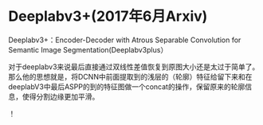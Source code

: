 Deeplabv3+(2017年6月Arxiv)
===============
Deeplabv3+：Encoder-Decoder with Atrous Separable Convolution for Semantic Image Segmentation(Deeplabv3plus）

对于deeplabv3来说最后直接通过双线性差值恢复到原图大小还是太过于简单了。
那么他的思想就是，将DCNN中前面提取到的浅层的（轮廓）特征给留下来和在deeplabV3中最后ASPP的到的特征图做一个concat的操作，保留原来的轮廓信息，使得分割边缘更加平滑。

！[](./images/deeplabv3+.png)